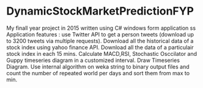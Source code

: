 # DynamicStockMarketPredictionFYP
My finall year project in 2015 written using C# windows form application
ss
Application features : 
use Twitter API to get a person tweets (download up to 3200 tweets via multiple requests).
Download all the historical data of a stock index using yahoo finance API. 
Download all the data of a particulair stock index in each 15 mins.
Calculate MACD,RSI, Stochastic Osccilator and Guppy timeseries diagram in a customized interval.
Draw Timeseries Diagram.
Use internal algorithm on weka string to binary output files and count the number of repeated world per days and sort them from max to min.


